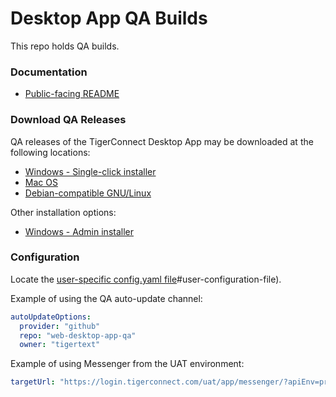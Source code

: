 # Desktop App QA Builds

This repo holds QA builds.

### Documentation

* [Public-facing README](https://github.com/tigerconnect/desktop-app)

### Download QA Releases

QA releases of the TigerConnect Desktop App may be downloaded at the following locations:

* [Windows - Single-click installer](https://github.com/tigertext/web-desktop-app-qa/releases/latest/download/TigerConnect-Setup.exe)
* [Mac OS](https://github.com/tigertext/web-desktop-app-qa/releases/latest/download/TigerConnect.dmg)
* [Debian-compatible GNU/Linux](https://github.com/tigertext/web-desktop-app-qa/releases/latest/download/TigerConnect-latest.deb)

Other installation options:

* [Windows - Admin installer](https://github.com/tigertext/web-desktop-app-qa/releases/latest/download/TigerConnect-Admin-Setup.exe)

### Configuration

Locate the [user-specific config.yaml file](https://github.com/tigerconnect/desktop-app)#user-configuration-file).

Example of using the QA auto-update channel:

```yaml
autoUpdateOptions:
  provider: "github"
  repo: "web-desktop-app-qa"
  owner: "tigertext"
```

Example of using Messenger from the UAT environment:

```yaml
targetUrl: "https://login.tigerconnect.com/uat/app/messenger/?apiEnv=prod"
```
